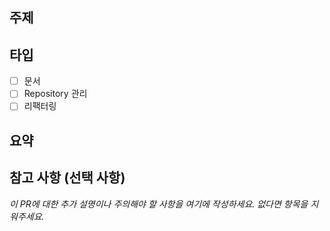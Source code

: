 ## 주제

## 타입

- [ ] 문서
- [ ] Repository 관리
- [ ] 리팩터링

## 요약

## 참고 사항 (선택 사항)

_이 PR에 대한 추가 설명이나 주의해야 할 사항을 여기에 작성하세요. 없다면 항목을 지워주세요._
